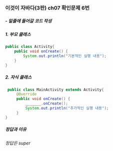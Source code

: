 ### 이것이 자바다(3판) ch07 확인문제 6번
##### - 밑줄에 들어갈 코드 작성

##### 1. 부모 클래스
```java
public class Activity{
	public void onCreate() {
		System.out.println("기본적인 실행 내용");
	}
}
```

##### 2. 자식 클래스
```java
 public class MainActivity extends Activity{
	 @Override
	 public void onCreate() {
		 _______.onCreate();
		 System.out.println("추가적인 실행 내용");
	 }
}
```

##### 정답과 이유
###### 정답은 super
